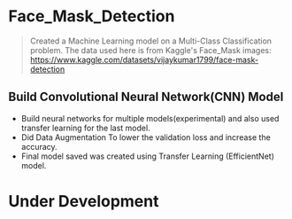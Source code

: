 # Face_Mask_Detection
> Created a Machine Learning model on a Multi-Class Classification problem. The data used here is from Kaggle's Face_Mask images: https://www.kaggle.com/datasets/vijaykumar1799/face-mask-detection 

## Build Convolutional Neural Network(CNN) Model
* Build neural networks for multiple models(experimental) and also used transfer learning for the last model.
* Did Data Augmentation To lower the validation loss and increase the accuracy.
* Final model saved was created using Transfer Learning (EfficientNet) model.


# Under Development
